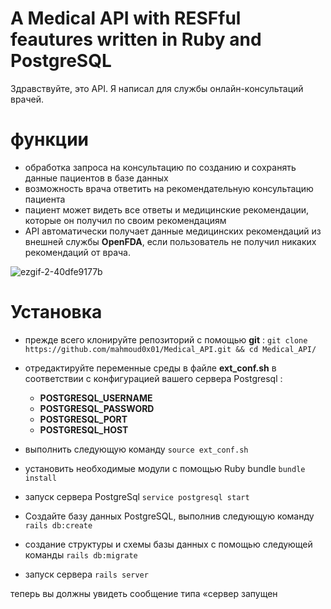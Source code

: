 # A Medical API with RESFful feautures written in Ruby and PostgreSQL

Здравствуйте, это API. Я написал для службы онлайн-консультаций врачей.

# функции 
- обработка запроса на консультацию по созданию и сохранять данные пациентов в базе данных
- возможность врача ответить на рекомендательную консультацию пациента
- пациент может видеть все ответы и медицинские рекомендации, которые он получил по своим рекомендациям
- API автоматически получает данные медицинских рекомендаций из внешней службы **OpenFDA**, если пользователь не получил никаких рекомендаций от врача.


![ezgif-2-40dfe9177b](https://github.com/mahmoud0x01/Medical_API/assets/30966854/c629b30f-6688-4b8f-b5e6-543fa7d97f7a)




# Установка

- прежде всего клонируйте репозиторий с помощью **git** : `git clone https://github.com/mahmoud0x01/Medical_API.git && cd Medical_API/`
- отредактируйте переменные среды в файле **ext_conf.sh** в соответствии с конфигурацией вашего сервера Postgresql : 
  - **POSTGRESQL_USERNAME**
  - **POSTGRESQL_PASSWORD**
  - **POSTGRESQL_PORT**
  - **POSTGRESQL_HOST**

- выполнить следующую команду `source ext_conf.sh`
- установить необходимые модули с помощью Ruby bundle `bundle install`
- запуск сервера PostgreSql `service postgresql start`
- Создайте базу данных PostgreSQL, выполнив следующую команду `rails db:create`
- создание структуры и схемы базы данных с помощью следующей команды `rails db:migrate`
- запуск сервера `rails server`

теперь вы должны увидеть сообщение типа «сервер запущен

